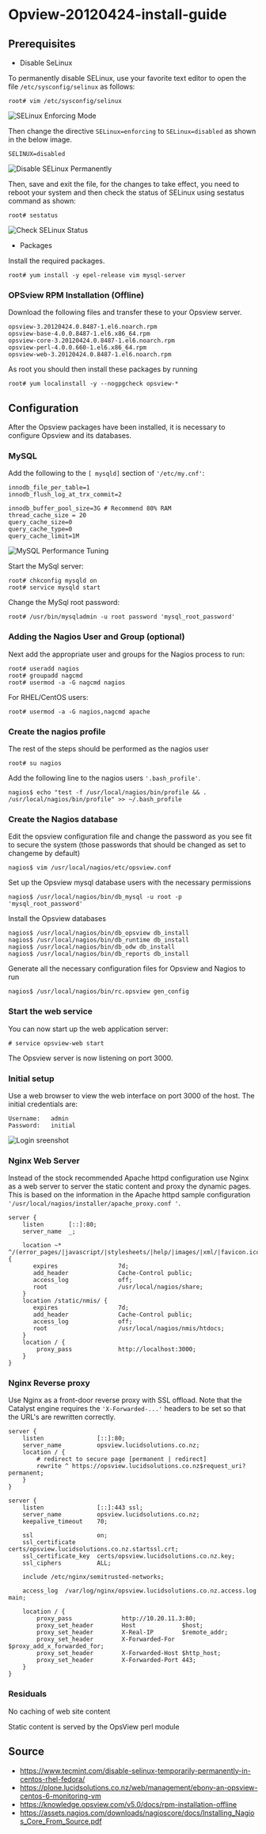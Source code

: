 # Opview-20120424-install-guide

## Prerequisites

* Disable SeLinux

To permanently disable SELinux, use your favorite text editor to open the file `/etc/sysconfig/selinux` as follows:
```
root# vim /etc/sysconfig/selinux
```
![SELinux Enforcing Mode](https://www.tecmint.com/wp-content/uploads/2016/07/SELinux-Enforcing-Mode.png)

Then change the directive `SELinux=enforcing` to `SELinux=disabled` as shown in the below image.
```
SELINUX=disabled
```
![Disable SELinux Permanently](https://www.tecmint.com/wp-content/uploads/2016/07/Disable-SELinux.png)

Then, save and exit the file, for the changes to take effect, you need to reboot your system and then check the status of SELinux using sestatus command as shown:
```
root# sestatus
```
![Check SELinux Status](https://www.tecmint.com/wp-content/uploads/2016/07/Check-SELinux-Status.png)

* Packages

Install the required packages.
```
root# yum install -y epel-release vim mysql-server
```
### OPSview RPM Installation (Offline)
Download the following files and transfer these to your Opsview server.
```
opsview-3.20120424.0.8487-1.el6.noarch.rpm
opsview-base-4.0.0.8487-1.el6.x86_64.rpm
opsview-core-3.20120424.0.8487-1.el6.noarch.rpm
opsview-perl-4.0.0.660-1.el6.x86_64.rpm
opsview-web-3.20120424.0.8487-1.el6.noarch.rpm
```

As root you should then install these packages by running
```
root# yum localinstall -y --nogpgcheck opsview-*
```
## Configuration
After the Opsview packages have been installed, it is necessary to configure Opsview and its databases.
### MySQL
Add the following to the `[ mysqld]` section of `'/etc/my.cnf'`:
```
innodb_file_per_table=1
innodb_flush_log_at_trx_commit=2

innodb_buffer_pool_size=3G # Recommend 80% RAM
thread_cache_size = 20
query_cache_size=0
query_cache_type=0
query_cache_limit=1M
```
![MySQL Performance Tuning](https://lh3.googleusercontent.com/mxaOSp7pNDlG280dSdq8Ch8LEr2CqNOUJ5IN442ayOJbk8lED-9h0-k2aM7xqK36zQxzPczg3Hs67QpCCgK4u3ycv42UBRq2vkxZAesbfB9nkuJ0j1o8x9bksLEY6BZtlxaYbTQaulpT4ZQpBSs4JqZp6lROFTfagpC6XgmI8Zy_P-R7FYE--dkTAso7jNx5Ch5D-0NucDp56hND7B3kgHc57PFoAXpx031UANz1I-v54xdcqMsjbmC5TjmhwSqThhiwgF6DmwL9-JoS5h1_iApofsmhmN5ou1TrkGKnuglyUHV53cnstJXFu2m5PwdkXgoQPt1wkBz3MgeurnL83TdTIfGH5Mc5Wl_5CGGFB13h2qrx3ScOSFEC82irHFICl3BKcuR6V4Ci_LVcLms1V3pGCBbiTBCGuhvKmQbcSeMEoS9nBcbqY5qaWRG8YxWxq91J3kNNKZs-1-Z0sJypHcvBWT9jQLiQXDFeOUtNqfdQCJrRqQCI6xw65YLSRJtjIbNEllZNBMepXpM02Zx9UhL_Dgn1gthpmPO9h_hwj6doB4G10sMXSYYDMyorHHlemIco7vgS_uWYSb7j5kytHcZVN-JrFPDIJ9KzRI8=w619-h300-no)

 Start the MySql server:
```
root# chkconfig mysqld on
root# service mysqld start
```
Change the MySql root password:
```
root# /usr/bin/mysqladmin -u root password 'mysql_root_password'
```

### Adding the Nagios User and Group (optional)

Next add the appropriate user and groups for the Nagios process to run:
```
root# useradd nagios
root# groupadd nagcmd
root# usermod -a -G nagcmd nagios
```

For RHEL/CentOS users:
```
root# usermod -a -G nagios,nagcmd apache
```
### Create the nagios profile
The rest of the steps should be performed as the nagios user
```
root# su nagios
```
Add the following line to the nagios users `'.bash_profile'`.
```
nagios$ echo "test -f /usr/local/nagios/bin/profile && . /usr/local/nagios/bin/profile" >> ~/.bash_profile
```
### Create the Nagios database
Edit the opsview configuration file and change the password as you see fit to secure the system (those
passwords that should be changed as set to changeme by default)
```
nagios$ vim /usr/local/nagios/etc/opsview.conf
```

Set up the Opsview mysql database users with the necessary permissions
```
nagios$ /usr/local/nagios/bin/db_mysql -u root -p 'mysql_root_password'
```

Install the Opsview databases
```
nagios$ /usr/local/nagios/bin/db_opsview db_install
nagios$ /usr/local/nagios/bin/db_runtime db_install
nagios$ /usr/local/nagios/bin/db_odw db_install
nagios$ /usr/local/nagios/bin/db_reports db_install
```

Generate all the necessary configuration files for Opsview and Nagios to run
```
nagios$ /usr/local/nagios/bin/rc.opsview gen_config
```
### Start the web service
You can now start up the web application server:
```
# service opsview-web start
```
The Opsview server is now listening on port 3000.
### Initial setup
Use a web browser to view the web interface on port 3000 of the host. The initial credentials are:
```
Username:	admin
Password:	initial
 ```
![Login sreenshot](https://plone.lucidsolutions.co.nz/web/management/images/screensnap-2011-09-29-174514.png/image_preview) 

### Nginx Web Server
Instead of the stock recommended Apache httpd configuration use Nginx as a web server to server the static content and proxy the dynamic pages.  This is based on the information in the Apache httpd sample configuration `'/usr/local/nagios/installer/apache_proxy.conf
'`.
```
server {
    listen       [::]:80;
    server_name  _;

    location ~* ^/(error_pages/|javascript/|stylesheets/|help/|images/|xml/|favicon.ico|graphs/|static/|media/) {
       expires                 7d;
       add_header              Cache-Control public;
       access_log              off;
       root                    /usr/local/nagios/share;
    }
    location /static/nmis/ {
       expires                 7d;
       add_header              Cache-Control public;
       access_log              off;
       root                    /usr/local/nagios/nmis/htdocs;
    }
    location / {
        proxy_pass             http://localhost:3000;
    }
}
```

### Nginx Reverse proxy
Use Nginx as a front-door reverse proxy with SSL offload. Note that the Catalyst engine requires the `'X-Forwarded-...'` headers to be set so that the URL's are rewritten correctly.
```
server {
    listen               [::]:80;
    server_name          opsview.lucidsolutions.co.nz;
    location / {
        # redirect to secure page [permanent | redirect]
        rewrite ^ https://opsview.lucidsolutions.co.nz$request_uri? permanent;
    }
}

server {
    listen               [::]:443 ssl;
    server_name          opsview.lucidsolutions.co.nz;
    keepalive_timeout    70;

    ssl                  on;
    ssl_certificate      certs/opsview.lucidsolutions.co.nz.startssl.crt;
    ssl_certificate_key  certs/opsview.lucidsolutions.co.nz.key;
    ssl_ciphers          ALL;

    include /etc/nginx/semitrusted-networks;

    access_log  /var/log/nginx/opsview.lucidsolutions.co.nz.access.log  main;

    location / {
        proxy_pass              http://10.20.11.3:80;
        proxy_set_header        Host             $host;
        proxy_set_header        X-Real-IP        $remote_addr;
        proxy_set_header        X-Forwarded-For  $proxy_add_x_forwarded_for;
        proxy_set_header        X-Forwarded-Host $http_host;
        proxy_set_header        X-Forwarded-Port 443;
    }
}
```
### Residuals
No caching of web site content

Static content is served by the OpsView perl module

## Source

* https://www.tecmint.com/disable-selinux-temporarily-permanently-in-centos-rhel-fedora/
* https://plone.lucidsolutions.co.nz/web/management/ebony-an-opsview-centos-6-monitoring-vm
* https://knowledge.opsview.com/v5.0/docs/rpm-installation-offline
* https://assets.nagios.com/downloads/nagioscore/docs/Installing_Nagios_Core_From_Source.pdf
